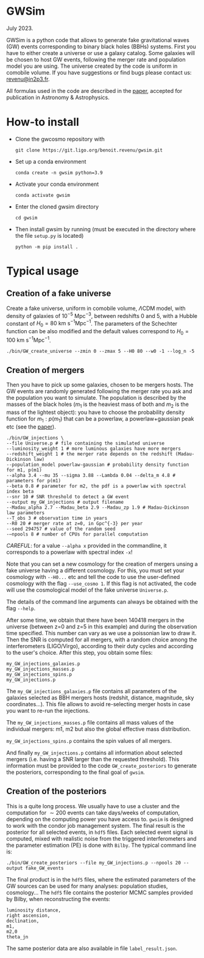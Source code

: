 # GWSim

July 2023.

GWSim is a python code that allows to generate fake gravitational waves (GW) events corresponding to binary black holes (BBHs) systems. First you have to either create a universe or use a galaxy catalog. Some galaxies will be chosen to host GW events, following the merger rate and population model you are using. The universe created by the code is uniform in comobile volume. If you have suggestions or find bugs please contact us: <revenu@in2p3.fr>.

All formulas used in the code are described in the [paper](<https://arxiv.org/abs/2210.05724>), accepted for publication in Astronomy \& Astrophysics.

# How-to install
* Clone the gwcosmo repository with

  `
  git clone https://git.ligo.org/benoit.revenu/gwsim.git
  `

* Set up a conda environment

  `
  conda create -n gwsim python=3.9
  `
  
* Activate your conda environment

  `
  conda activate gwsim
  `

* Enter the cloned gwsim directory

  `cd gwsim`

* Then install gwsim by running (must be executed in the directory where the file `setup.py` is located)

    `
    python -m pip install .
    `

# Typical usage

## Creation of a fake universe

Create a fake universe, uniform in comobile volume, $\Lambda\text{CDM}$ model, with density of galaxies of $10^{-5}\text{ Mpc}^{-3}$, between redshifts $0$ and $5$, with a Hubble constant of $H_0=80 \text{ km s}^{-1}\text{Mpc}^{-1}$. The parameters of the Schechter function can be also modified and the default values correspond to $H_0=100 \text{ km s}^{-1}\text{Mpc}^{-1}$.

```
./bin/GW_create_universe --zmin 0 --zmax 5 --H0 80 --w0 -1 --log_n -5
```

## Creation of mergers

Then you have to pick up some galaxies, chosen to be mergers hosts. The GW events are randomly generated following the merger rate you ask and the population you want to simulate. The population is described by the masses of the black holes ($m_1$ is the heaviest mass of both and $m_2$ is the mass of the lightest object): you have to choose the probability density function for $m_1: p(m_1)$ that can be a powerlaw, a powerlaw+gaussian peak etc (see the [paper](<https://arxiv.org/abs/2210.05724>)).

```
./bin/GW_injections \
--file Universe.p # file containing the simulated universe
--luminosity_weight 1 # more luminous galaxies have more mergers
--redshift_weight 1 # the merger rate depends on the redshift (Madau-Dickinson law)
--population_model powerlaw-gaussian # probability density function for m1, p(m1)
--alpha 3.4 --mu 35 --sigma 3.88 --Lambda 0.04 --delta_m 4.8 # parameters for p(m1)
--beta 0.8 # parameter for m2, the pdf is a powerlaw with spectral index beta
--snr 10 # SNR threshold to detect a GW event
--output my_GW_injections # output filename
--Madau_alpha 2.7 --Madau_beta 2.9 --Madau_zp 1.9 # Madau-Dickinson law parameters
--T_obs 3 # observation time in years
--R0 20 # merger rate at z=0, in Gpc^{-3} per year
--seed 294757 # value of the random seed
-—npools 8 # number of CPUs for parallel computation
```
*CAREFUL*: for a value `--alpha x` provided in the commandline, it corresponds to a powerlaw with spectral index `-x`!

Note that you can set a new cosmology for the creation of mergers unsing a fake universe having a different cosmology. For this, you must set your cosmology with `--H0...` etc and tell the code to use the user-defined cosmology with the flag `--use_cosmo 1`. If this flag is not activated, the code will use the cosmological model of the fake universe `Universe.p`.

The details of the command line arguments can always be obtained with the flag `--help`.

After some time, we obtain that there have been 140418 mergers in the universe (between z=0 and z=5 in this example) and during the observation time specified. This number can vary as we use a poissonian law to draw it. Then the SNR is computed for all mergers, with a random choice among the interferometers (LIGO/Virgo), according to their duty cycles and according to the user's choice. After this step, you obtain some files:

```
my_GW_injections_galaxies.p
my_GW_injections_masses.p
my_GW_injections_spins.p
my_GW_injections.p
```

The `my_GW_injections_galaxies.p` file contains all parameters of the galaxies selected as BBH mergers hosts (redshit, distance, magnitude, sky coordinates...). This file allows to avoid re-selecting merger hosts in case you want to re-run the injections.

The `my_GW_injections_masses.p` file contains all mass values of the individual mergers: m1, m2 but also the global effective mass distribution.

`my_GW_injections_spins.p` contains the spin values of all mergers.

And finally `my_GW_injections.p` contains all information about selected mergers (i.e. having a SNR larger than the requested threshold). This information must be provided to the code `GW_create_posteriors` to generate the posteriors, corresponding to the final goal of `gwsim`.

## Creation of the posteriors

This is a quite long process. We usually have to use a cluster and the computation for $\sim 200$ events can take days/weeks of computation, depending on the computing power you have access to. `gwsim` is designed to work with the condor job management system. The final result is the posterior for all selected events, in `hdf5` files. Each selected event signal is computed, mixed with realistic noise from the triggered interferometers and the parameter estimation (PE) is done with `Bilby`. The typical command line is:

```
./bin/GW_create_posteriors --file my_GW_injections.p --npools 20 --output fake_GW_events
```

The final product is in the `hdf5` files, where the estimated parameters of the GW sources can be used for many analyses: population studies, cosmology... The `hdf5` file contains the posterior MCMC samples provided by Bilby, when reconstructing the events:
```
luminosity distance,
right ascension,
declination,
m1,
m2,0
theta_jn
```
The same posterior data are also available in file `label_result.json`.
